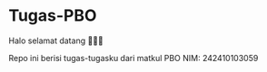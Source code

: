 # Tugas-PBO
Halo selamat datang 👋👋👋

Repo ini berisi tugas-tugasku dari matkul PBO 
NIM: 242410103059
